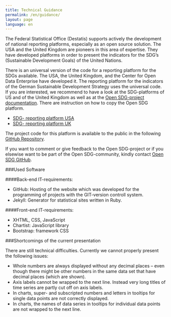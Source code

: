 ```yaml
---
title: Technical Guidance
permalink: /en/guidance/
layout: page
language: en
---
```


The Federal Statistical Office (Destatis) supports actively the development of national reporting platforms, especially as an open source solution. The USA and the United Kingdom are pioneers in this area of expertise. They have developed platforms in order to present the indicators for the SDG’s (Sustainable Development Goals) of the United Nations.

There is an universal version of the code for a reporting platform for the SDGs available. The USA, the United Kingdom, and the Center for Open Data Enterprise have developed it. The reporting platform for the indicators of the German Sustainable Development Strategy uses the universal code. If you are interested, we recommend to have a look at the SDG-platforms of US and of the United Kingdom as well as at the [Open SDG-project documentation](https://open-sdg.readthedocs.io/en/latest/). There are instruction on how to copy the Open SDG platform.

- [SDG- reporting platform USA](https://sdg.data.gov/)
- [SDG- reporting platform UK](https://sustainabledevelopment-uk.github.io/)

The project code for this platform is available to the public in the following [GitHub Repository](https://github.com/sustainabledevelopment-deutschland/sustainabledevelopment-deutschland.github.io).

If you want to comment or give feedback to the Open SDG-project or if you elsewise want to be part of the Open SDG-community, kindly contact [Open SDG GitHub](https://github.com/open-sdg/open-sdg/issues).

###Used Software

####Back-end IT-requirements:

- GitHub: Hosting of the website which was developed for the programming of projects with the GIT-version controll system.
- Jekyll: Generator for statistical sites written in Ruby.

####Front-end IT-requirements:

- XHTML, CSS, JavaScript
- Chartist: JavaScript library
- Bootstrap: framework CSS

###Shortcomings of the current presentation

There are still technical difficulties. Currently we cannot properly present the following issues:

- Whole numbers are always displayed without any decimal places – even though there might be other numbers in the same data set that have decimal places (which are shown).
- Axis labels cannot be wrapped to the next line. Instead very long titles of time series are partly cut off on axis labels.
- In charts, super- and subscripted numbers and letters in tooltips for single data points are not correctly displayed.
- In charts, the names of data series in tooltips for individual data points are not wrapped to the next line.
